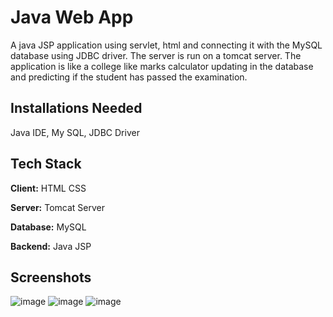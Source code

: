 
# Java Web App

A java JSP application using servlet, html and connecting it with the MySQL database using JDBC driver. 
The server is run on a tomcat server. 
The application is like a college like marks calculator
updating in the database and predicting if the student has passed the examination.
## Installations Needed

Java IDE, My SQL, JDBC Driver
    
## Tech Stack

**Client:** HTML CSS

**Server:** Tomcat Server

**Database:** MySQL

**Backend:** Java JSP 


## Screenshots
![image](https://user-images.githubusercontent.com/42286904/146683190-73fdc538-037a-4320-9e14-940dd4beb750.png)
![image](https://user-images.githubusercontent.com/42286904/146683303-1c9d472a-2ccb-4159-9560-8c4b186d975a.png)
![image](https://user-images.githubusercontent.com/42286904/146683305-2e793e93-3477-4f4a-80a6-f776b608afb8.png)

